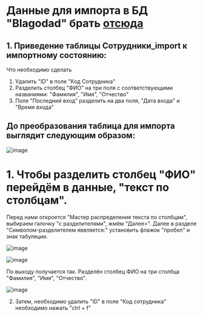 #  Данные для импорта в БД "Blagodad" брать [отсюда](https://github.com/Julia-Zhirnova/Demoekzamen/tree/main/7%20задание%202022/09_1.2-2022_10/Вариант%2010/горнолыжный%20курорт/Сессия%201)

## 1. Приведение таблицы Сотрудники_import к импортному состоянию:

Что необходимо сделать
1. Удалить "ID" в поле "Код Сотрудника"
2. Разделить столбец "ФИО" на три поля с соответствующими названиями: "Фамилия", "Имя", "Отчество"
3. Поле "Последний вход" разделить на два поля, "Дата входа" и "Время входа"

## До преобразования таблица для импорта выглядит следующим образом:

![image](https://user-images.githubusercontent.com/73188898/202105414-2450722a-ba7a-4d4d-ac24-a9461fb3ad45.png)

# 1. Чтобы разделить столбец "ФИО" перейдём в данные, "текст по столбцам".  
Перед нами откроется "Мастер распределения текста по столбцам", выбираем галочку "с разделителями", жмём "Далее>". Далее в разделе "Символом-разделителем яввляется:" установить флажок "пробел" и знак табуляции.

![image](https://user-images.githubusercontent.com/73188898/202110043-e916a24f-7a2a-4c0a-9b30-00f05c4435aa.png)


![image](https://user-images.githubusercontent.com/73188898/202110500-450869e8-19e4-4201-89a0-b7fe6e7394f3.png)

По выходу получается так. Разделён столбец ФИО на три столбца "Фамилия", "Имя", "Отчество". 

![image](https://user-images.githubusercontent.com/73188898/202111824-268bbe7d-442b-483f-a744-7d3f3e1d984b.png)



2. Затем, необходимо удалить "ID" в поле "Код сотрудника" необходимо нажать "ctrl + f" 
